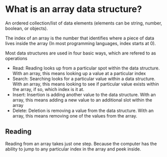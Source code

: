 # What is an array data structure? 

An ordered collection/list of data elements (elements can be string, number, boolean, or objects). 

The index of an array is the number that identifies where a piece of data lives inside the array (In most programming languages, index starts at 0).

Most data structures are used in four basic ways, which are refered to as operations
- Read: Reading looks up from a particular spot within the data structure. With an array, this means looking up a value at a particular index
- Search: Searching looks for a particular value within a data structure. With an array, this means looking to see if particular value exists within the array, if so, which index is it at. 
- Insert: Insertion is adding another value to the data structure. With an array, this means adding a new value to an additional slot within the array
- Delete: Deletion is removing a value from the data structure. With an array, this means removing one of the values from the array.

## Reading

Reading from an array takes just one step. Because the computer has the ability to jump to any particular index in the array and peek inside.